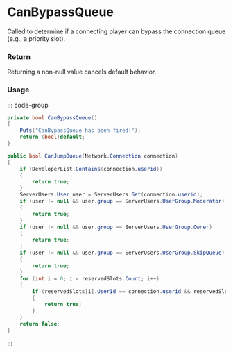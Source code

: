 # CanBypassQueue
<Badge type="info" text="Player"/><Badge type="danger" text="Carbon Compatible"/><Badge type="warning" text="Oxide Compatible"/>
Called to determine if a connecting player can bypass the connection queue (e.g., a priority slot).

### Return
Returning a non-null value cancels default behavior.

### Usage
::: code-group
```csharp [Example]
private bool CanBypassQueue()
{
	Puts("CanBypassQueue has been fired!");
	return (bool)default;
}
```
```csharp [Source — Assembly-CSharp @ ConnectionQueue]
public bool CanJumpQueue(Network.Connection connection)
{
	if (DeveloperList.Contains(connection.userid))
	{
		return true;
	}
	ServerUsers.User user = ServerUsers.Get(connection.userid);
	if (user != null && user.group == ServerUsers.UserGroup.Moderator)
	{
		return true;
	}
	if (user != null && user.group == ServerUsers.UserGroup.Owner)
	{
		return true;
	}
	if (user != null && user.group == ServerUsers.UserGroup.SkipQueue)
	{
		return true;
	}
	for (int i = 0; i < reservedSlots.Count; i++)
	{
		if (reservedSlots[i].UserId == connection.userid && reservedSlots[i].Expiry > UnityEngine.Time.realtimeSinceStartup)
		{
			return true;
		}
	}
	return false;
}

```
:::
